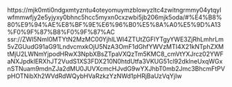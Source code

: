 https://mjk0mti0ndgxmtyzntu4oteyomuymzblowyzltc4zwitngrmmy04ytqylwfmmwfjy2e5yjyxy0bhnc5hcc5myxn0cxzwbi5jb206mjk5oda/#%E4%B8%80%E9%94%AE%E8%BF%9E%E6%96%B0%E5%8A%A0%E5%9D%A13%F0%9F%87%B8%F0%9F%87%AC
ssr://ZWI5NmI0MTYtN2MzMC00YjhlLWI4ZTUtZGFlYTgyYWE3ZjRhLmhrLm5vZGUudG91aG91LndvcmxkOjU5NzA3OmF1dGhfYWVzMTI4X21kNTphZXMtMjU2LWNmYjpodHRwX3NpbXBsZTpaVXQzTm5KMC8_cmVtYXJrcz02YWFaNXJpdklERXhJT2VudS1XS3FDX210N0htdUtfa3VKUG51cl92dklneUxqWGxnSTNuam9mdnZJa2dMU0JUVXcmcHJvdG9wYXJhbT0mb2Jmc3BhcmFtPVpHOTNibXh2WVdRdWQybHVaRzkzYzNWd1pHRjBaUzVqYjIw
